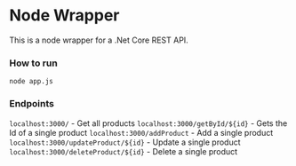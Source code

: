 # Node Wrapper

This is a node wrapper for a .Net Core REST API.

### How to run
`node app.js`

### Endpoints

`localhost:3000/` - Get all products
`localhost:3000/getById/${id}` - Gets the Id of a single product
`localhost:3000/addProduct` - Add a single product
`localhost:3000/updateProduct/${id}` - Update a single product
`localhost:3000/deleteProduct/${id}` - Delete a single product
